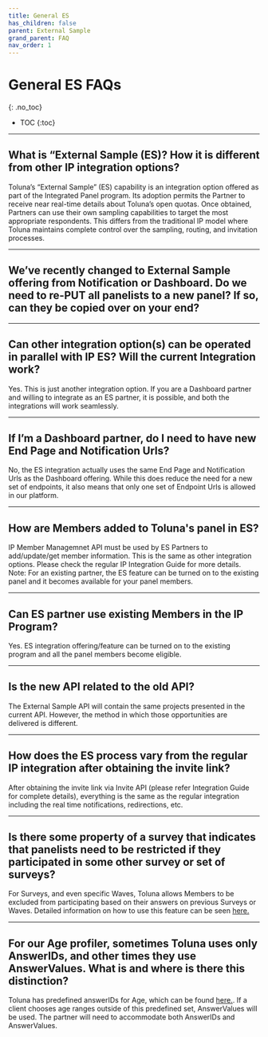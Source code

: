 ```yaml
---
title: General ES
has_children: false
parent: External Sample
grand_parent: FAQ
nav_order: 1
---
```


# General ES FAQs
{: .no_toc}

* TOC
{:toc}

---

## What is “External Sample (ES)? How it is different from other IP integration options?

Toluna’s “External Sample” (ES) capability is an integration option offered as part of the Integrated Panel program.  Its  adoption permits the Partner to receive near real-time details about Toluna’s open quotas.  Once obtained, Partners can    use their own sampling capabilities to target the most appropriate respondents. This differs from the traditional IP      model where Toluna maintains complete control over the sampling, routing, and invitation processes.

---

## We’ve recently changed to External Sample offering from Notification or Dashboard. Do we need to re-PUT all panelists to a new panel? If so, can they be copied over on your end?



---

## Can other integration option(s) can be operated in parallel with IP ES? Will the current Integration work?

Yes. This is just another integration option. If you are a Dashboard partner and willing to integrate as an ES partner, it is possible, and both the integrations will work seamlessly.

---

## If I’m a Dashboard partner, do I need to have new End Page and Notification Urls?

No, the ES integration actually uses the same End Page and Notification Urls as the Dashboard offering. While this does reduce the need for a new set of endpoints, it also means that only one set of Endpoint Urls is allowed in our platform.

---

## How are Members added to Toluna's panel in ES?

IP Member Managemnet API must be used by ES Partners to add/update/get member information. This is the same as other integration options. Please check the regular IP Integration Guide for more details. Note: For an existing partner, the ES feature can be turned on to the existing panel and it becomes available for your panel members.

---

## Can ES partner use existing Members in the IP Program?

Yes. ES integration offering/feature can be turned on to the existing program and all the panel members become eligible.

---

##  Is the new API related to the old API?

The External Sample API will contain the same projects presented in the current API. However, the method in which those opportunities are delivered is different.

---


## How does the ES process vary from the regular IP integration after obtaining the invite link?

After obtaining the invite link via Invite API (please refer Integration Guide for complete details), everything is the same as the regular integration including the real time notifications, redirections, etc.

---

## Is there some property of a survey that indicates that panelists need to be restricted if they participated in some other survey or set of surveys?

For Surveys, and even specific Waves, Toluna allows Members to be excluded from participating based on their answers on previous Surveys or Waves. Detailed information on how to use this feature can be seen [here.](/externalsample/api/surveyexclusion.html)

---

## For our Age profiler, sometimes Toluna uses only AnswerIDs, and other times they use AnswerValues. What is and where is there this distinction?

Toluna has predefined answerIDs for Age, which can be found [here.](/membermanagement/commonattributes.html#questionid-1001538). If a client chooses age ranges outside of this predefined set, AnswerValues will be used. The partner will need to accommodate both AnswerIDs and AnswerValues.